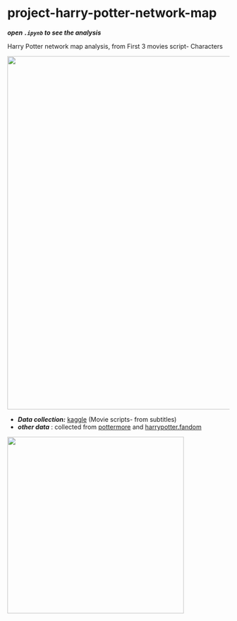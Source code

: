 # project-harry-potter-network-map
***open `.ipynb` to see the analysis***

Harry Potter network map analysis, from First 3 movies script- Characters

<img src="https://user-images.githubusercontent.com/51888893/213701575-f2dbb0f5-7b93-4764-ba21-fb867da761aa.png" width=800px>

- ***Data collection:*** [kaggle](https://www.kaggle.com/code/michau96/harry-potter-and-the-text-mining) (Movie scripts- from subtitles)
- ***other data*** : collected from [pottermore](pottermore.com) and [harrypotter.fandom](https://harrypotter.fandom.com/wiki/Main_Page)
<img src="https://user-images.githubusercontent.com/51888893/213921954-02a2e4b5-2aa5-4756-8b1a-f8b2ce9c3c2b.png" width=400px>

